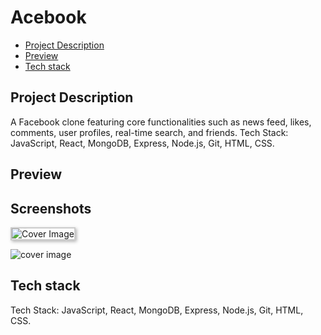 # Acebook

- [Project Description](#project-description)
- [Preview](#preview)
- [Tech stack](#features)

## Project Description
A Facebook clone featuring core functionalities such as news feed, likes, comments, user profiles, real-time search, and friends. Tech Stack: JavaScript, React, MongoDB, Express, Node.js, Git, HTML, CSS.

## Preview
## Screenshots

<img src="[https://github.com/.../.png](https://github.com/Elyzavetka/AceBook/blob/main/public/images/acebook.png)" alt="Cover Image" style="border: 2px solid #ccc; box-shadow: 2px 2px 5px rgba(0, 0, 0, 0.3);">

![cover image](https://github.com/Elyzavetka/AceBook/blob/main/public/images/acebook.png)

## Tech stack
Tech Stack: JavaScript, React, MongoDB, Express, Node.js, Git, HTML, CSS.

